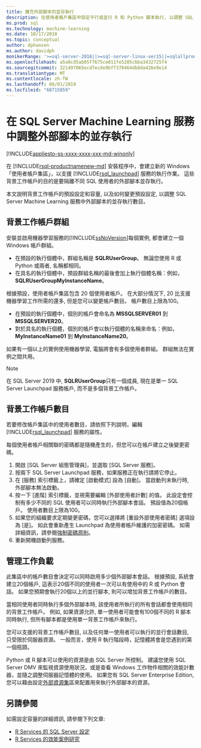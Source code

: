 ```yaml
---
title: 擴充外部腳本的並存執行
description: 在使用者帳戶集區中設定平行或並行 R 和 Python 腳本執行, 以調整 SQL Server Machine Learning 服務。
ms.prod: sql
ms.technology: machine-learning
ms.date: 10/17/2018
ms.topic: conceptual
author: dphansen
ms.author: davidph
monikerRange: '>=sql-server-2016||>=sql-server-linux-ver15||=sqlallproducts-allversions'
ms.openlocfilehash: a5a0cd5ab05f7675ce011fe5205cbba3432725f4
ms.sourcegitcommit: 321497065ecd7ecde9bff378464db8da426e9e14
ms.translationtype: MT
ms.contentlocale: zh-TW
ms.lasthandoff: 08/01/2019
ms.locfileid: "68715859"
---
```

# <a name="scale-concurrent-execution-of-external-scripts-in-sql-server-machine-learning-services"></a>在 SQL Server Machine Learning 服務中調整外部腳本的並存執行
[!INCLUDE[appliesto-ss-xxxx-xxxx-xxx-md-winonly](../../includes/appliesto-ss-xxxx-xxxx-xxx-md-winonly.md)]

在 [!INCLUDE[rsql-productnamenew-md](../../includes/rsql-productnamenew-md.md)] 安裝程序中，會建立新的 Windows「使用者帳戶集區」，以支援 [!INCLUDE[rsql_launchpad](../../includes/rsql-launchpad-md.md)] 服務的執行作業。 這些背景工作帳戶的目的是要隔離不同 SQL 使用者的外部腳本並存執行。

本文說明背景工作帳戶的預設設定和容量, 以及如何變更預設設定, 以調整 SQL Server Machine Learning 服務中外部腳本的並存執行數目。

## <a name="worker-account-group"></a>背景工作帳戶群組

安裝並啟用機器學習服務的[!INCLUDE[ssNoVersion](../../includes/ssnoversion-md.md)]每個實例, 都會建立一個 Windows 帳戶群組。

- 在預設的執行個體中，群組名稱是 **SQLRUserGroup**。 無論您使用 R 或 Python 或兩者, 名稱都相同。
- 在具名的執行個體中，預設群組名稱的最後會加上執行個體名稱：例如，**SQLRUserGroupMyInstanceName**。

根據預設，使用者帳戶集區包含 20 個使用者帳戶。 在大部分情況下, 20 比支援機器學習工作所需的還多, 但是您可以變更帳戶數目。 帳戶數目上限為100。

- 在預設的執行個體中，個別的帳戶會命名為 **MSSQLSERVER01** 到 **MSSQLSERVER20**。
- 對於具名的執行個體，個別的帳戶會以執行個體的名稱來命名：例如，**MyInstanceName01** 到 **MyInstanceName20**。

如果有一個以上的實例使用機器學習, 電腦將會有多個使用者群組。 群組無法在實例之間共用。

> [!Note]
> 在 SQL Server 2019 中, **SQLRUserGroup**只有一個成員, 現在是單一 SQL Server Launchpad 服務帳戶, 而不是多個背景工作帳戶。

<a name = "HowToChangeGroup"> </a>

## <a name="number-of-worker-accounts"></a>背景工作帳戶數目

若要修改帳戶集區中的使用者數目，請依照下列說明，編輯 [!INCLUDE[rsql_launchpad](../../includes/rsql-launchpad-md.md)] 服務的屬性。

每個使用者帳戶相關聯的密碼都是隨機產生的，但您可以在帳戶建立之後變更密碼。

1. 開啟 [SQL Server 組態管理員]，並選取 [SQL Server 服務]。
2. 按兩下 SQL Server Launchpad 服務，如果服務正在執行請將它停止。
3.  在 [服務] 索引標籤上，請確定 [啟動模式] 設為 [自動]。 當啟動列未執行時, 外部腳本無法啟動。
4.  按一下 [進階] 索引標籤，並視需要編輯 [外部使用者計數] 的值。 此設定會控制有多少不同的 SQL 使用者可以同時執行外部腳本會話。 預設值為20個帳戶。 使用者數目上限為100。
5. 如果您的組織要求定期變更密碼，您可以選擇將 [重設外部使用者密碼] 選項設為 [是]。 如此會重新產生 Launchpad 為使用者帳戶維護的加密密碼。 如需詳細資訊，請參閱[強制密碼原則](../security/sql-server-launchpad-service-account.md#bkmk_EnforcePolicy)。
6.  重新開機啟動列服務。

## <a name="managing-workloads"></a>管理工作負載

此集區中的帳戶數目會決定可以同時啟用多少個外部腳本會話。  根據預設, 系統會建立20個帳戶, 這表示20個不同的使用者一次可以有使用中的 R 或 Python 會話。 如果您預期會執行20個以上的並行腳本, 則可以增加背景工作帳戶的數目。

當相同使用者同時執行多個外部腳本時, 該使用者所執行的所有會話都會使用相同的背景工作帳戶。 例如, 如果資源允許, 單一使用者可能會有100個不同的 R 腳本同時執行, 但所有腳本都是使用單一背景工作帳戶來執行。

您可以支援的背景工作帳戶數目, 以及任何單一使用者可以執行的並行會話數目, 只受限於伺服器資源。 一般而言，使用 R 執行階段時，記憶體將會是您遇到的第一個瓶頸。

Python 或 R 腳本可以使用的資源是由 SQL Server 所控制。 建議您使用 SQL Server DMV 來監視資源使用狀況，或是查看 Windows 工作物件相關的效能計數器，並隨之調整伺服器記憶體的使用。 如果您有 SQL Server Enterprise Edition, 您可以藉由設定[外部資源集](how-to-create-a-resource-pool.md)區來配置用來執行外部腳本的資源。

## <a name="see-also"></a>另請參閱

如需設定容量的詳細資訊, 請參閱下列文章:

- [R Services 的 SQL Server 設定](../../advanced-analytics/r/sql-server-configuration-r-services.md)
- [R Services 的效能案例研究](../../advanced-analytics/r/performance-case-study-r-services.md)